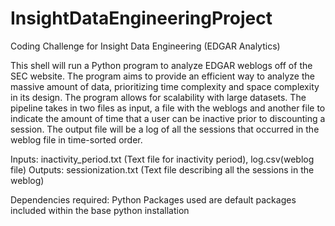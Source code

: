 # InsightDataEngineeringProject
Coding Challenge for Insight Data Engineering (EDGAR Analytics)

This shell will run a Python program to analyze EDGAR weblogs off of the SEC website.
The program aims to provide an efficient way to analyze the massive amount of data, prioritizing
time complexity and space complexity in its design. The program allows for scalability with large
datasets. The pipeline takes in two files as input, a file with the weblogs and another file to 
indicate the amount of time that a user can be inactive prior to discounting a session. The output 
file will be a log of all the sessions that occurred in the weblog file in time-sorted order.

Inputs: inactivity_period.txt (Text file for inactivity period), log.csv(weblog file)
Outputs: sessionization.txt (Text file describing all the sessions in the weblog)

Dependencies required: Python
Packages used are default packages included within the base python installation

